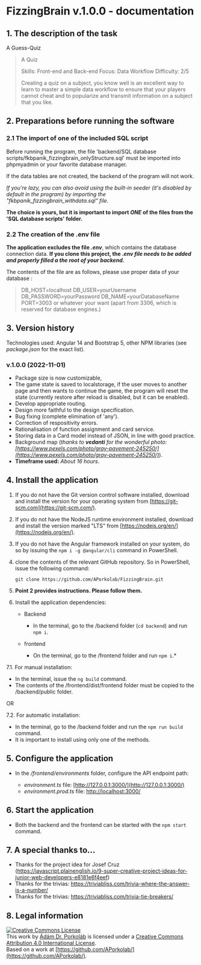 # FizzingBrain v.1.0.0 - documentation

## 1. The description of the task

A Guess-Quiz

> A Quiz
>
> Skills: Front-end and Back-end
> Focus: Data Workflow
> Difficulty: 2/5
>
> Creating a quiz on a subject, you know well is an excellent way to
> learn to master a simple data workflow to ensure that your players
> cannot cheat and to popularize and transmit information on a subject
> that you like.

## 2. Preparations before running the software

### 2.1 The import of one of the included SQL script

Before running the program, the file 'backend/SQL database scripts/fkbpanik_fizzingbrain_onlyStructure.sql' must be imported into phpmyadmin or your favorite database manager.

If the data tables are not created, the backend of the program will not work.

_If you're lazy, you can also avoid using the built-in seeder (it's disabled by default in the program) by importing the "fkbpanik_fizzingbrain_withdata.sql" file._

**The choice is yours, but it is important to import _ONE_ of the files from the 'SQL database scripts' folder.**

### 2.2 The creation of the .env file

**The application excludes the file _.env_**, which contains the database connection data. **If you clone this project, the ._env file needs to be added and properly filled a the root of your backend_.**

The contents of the file are as follows, please use proper data of your database :

> DB_HOST=localhost
> DB_USER=yourUsername
> DB_PASSWORD=yourPassword
> DB_NAME=yourDatabaseName
> PORT=3003 or whatever your want (apart from 3306, which is reserved for database engines.)

## **3. Version history**

Technologies used: Angular 14 and Bootstrap 5, other NPM libraries (see _package.json_ for the exact list).

### v.1.0.0 (2022-11-01)

- Package size is now customizable,
- The game state is saved to localstorage, if the user moves to another page and then wants to continue the game, the program will reset the state (currently restore after reload is disabled, but it can be enabled).
- Develop appropriate routing.
- Design more faithful to the design specification.
- Bug fixing (complete elimination of 'any').
- Correction of respositivity errors.
- Rationalisation of function assignment and card service.
- Storing data in a Card model instead of JSON, in line with good practice.
- Background map (_thanks to **vedanti** for the wonderful photo: [https://www.pexels.com/photo/gray-pavement-245250/](https://www.pexels.com/photo/gray-pavement-245250/)_).
- **Timeframe used:** _About 16 hours_.

## **4. Install the application**

1.  If you do not have the Git version control software installed, download and install the version for your operating system from [https://git-scm.com](https://git-scm.com/).
2.  If you do not have the NodeJS runtime environment installed, download and install the version marked "LTS" from [https://nodejs.org/en/](https://nodejs.org/en/).
3.  If you do not have the Angular framework installed on your system, do so by issuing the `npm i -g @angular/cli` command in PowerShell.
4.  clone the contents of the relevant GitHub repository. So in PowerShell, issue the following command:

    `git clone https://github.com/APorkolab/FizzingBrain.git`

5.  **Point 2 provides instructions. Please follow them.**

6.  Install the application dependencies:

    - Backend

      - In the terminal, go to the /backend folder (`cd backend`) and run `npm i`.

    - frontend

      - On the terminal, go to the /frontend folder and run `npm i`.\*

7.1. For manual installation:

- In the terminal, issue the `ng build` command.
- The contents of the /frontend/dist/frontend folder must be copied to the /backend/public folder.

OR

7.2. For automatic installation:

- In the terminal, go to the /backend folder and run the `npm run build` command.
- It is important to install using only one of the methods.

## **5. Configure the application**

- In the _/frontend/environments_ folder, configure the API endpoint path:

  - _environment.ts_ file: [http://127.0.0.1:3000/](http://127.0.0.1:3000/)
  - _environment.prod.ts_ file: [http://localhost:3000/](http://localhost:3000/)

## **6. Start the application**

- Both the backend and the frontend can be started with the `npm start` command.

## **7. A special thanks to...**

- Thanks for the project idea for Josef Cruz (https://javascript.plainenglish.io/9-super-creative-project-ideas-for-junior-web-developers-e8181e6f4eef)
- Thanks for the trivias: https://triviabliss.com/trivia-where-the-answer-is-a-number/
- Thanks for the trivias: https://triviabliss.com/trivia-tie-breakers/

## **8. Legal information**

[![Creative Commons License](https://camo.githubusercontent.com/72af7c8e70a45c471163e803748d0338b3b2b52f6b040804e549e4163de72a58/68747470733a2f2f692e6372656174697665636f6d6d6f6e732e6f72672f6c2f62792f342e302f38387833312e706e67)](http://creativecommons.org/licenses/by/4.0/)  
This work by [Ádám Dr. Porkoláb](https://porkolab.digital/) is licensed under a [Creative Commons Attribution 4.0 International License](http://creativecommons.org/licenses/by/4.0/).  
Based on a work at [](https://github.com/APorkolab/)[https://github.com/APorkolab/](https://github.com/APorkolab/).
